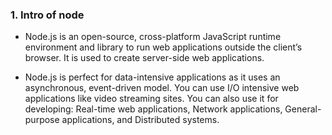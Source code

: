 ### 1. Intro of node
   - Node.js is an open-source, cross-platform JavaScript runtime environment and library to run web applications outside the client’s browser. It is used to create server-side web applications.

   - Node.js is perfect for data-intensive applications as it uses an asynchronous, event-driven model. You can use  I/O intensive web applications like video streaming sites. You can also use it for developing: Real-time web applications, Network applications, General-purpose applications, and Distributed systems.